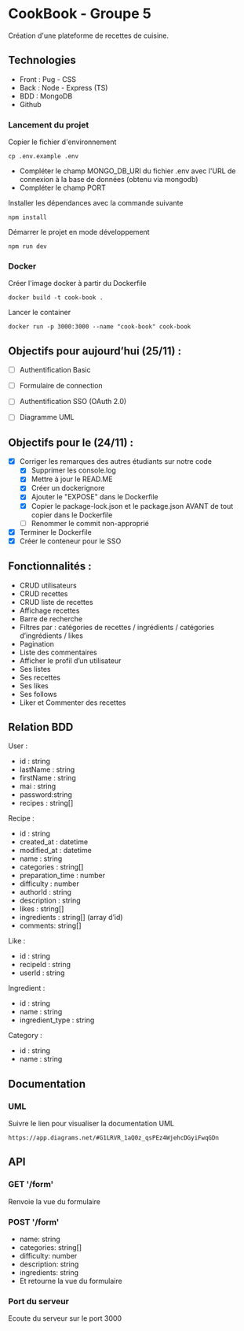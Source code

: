 # CookBook - Groupe 5

Création d'une plateforme de recettes de cuisine.

## Technologies

- Front : Pug - CSS
- Back : Node - Express (TS)
- BDD : MongoDB
- Github

### Lancement du projet

Copier le fichier d'environnement
```
cp .env.example .env
```
- Compléter le champ MONGO_DB_URI du fichier .env avec l'URL de connexion à la base de données (obtenu via mongodb)
- Compléter le champ PORT

Installer les dépendances avec la commande suivante
````
npm install
````

Démarrer le projet en mode développement
````
npm run dev
````


### Docker

Créer l'image docker à partir du Dockerfile
````
docker build -t cook-book .
````

Lancer le container
````
docker run -p 3000:3000 --name "cook-book" cook-book
````

## Objectifs pour aujourd’hui (25/11) :
- [ ] Authentification Basic
- [ ] Formulaire de connection
- [ ] Authentification SSO (OAuth 2.0)
- [ ] Diagramme UML


## Objectifs pour le (24/11) :
- [x] Corriger les remarques des autres étudiants sur notre code
  - [x] Supprimer les console.log
  - [x] Mettre à jour le READ.ME
  - [x] Créer un dockerignore
  - [x] Ajouter le "EXPOSE" dans le Dockerfile
  - [x] Copier le package-lock.json et le package.json AVANT de tout copier dans le Dockerfile
  - [ ] Renommer le commit non-approprié
- [x] Terminer le Dockerfile
- [x] Créer le conteneur pour le SSO 
## Fonctionnalités :
- CRUD utilisateurs
- CRUD recettes
- CRUD liste de recettes
- Affichage recettes
- Barre de recherche
- Filtres par : catégories de recettes / ingrédients / catégories d’ingrédients / likes
- Pagination
- Liste des commentaires
- Afficher le profil d’un utilisateur
- Ses listes
- Ses recettes
- Ses likes
- Ses follows
- Liker et Commenter des recettes

## Relation BDD

User :
- id : string
- lastName : string
- firstName : string
- mai : string
- password:string
- recipes : string[]

Recipe :
- id : string
- created_at : datetime
- modified_at : datetime
- name : string
- categories : string[]
- preparation_time : number
- difficulty : number
- authorId : string
- description : string
- likes : string[]
- ingredients : string[] (array d’id)
- comments: string[]


Like :
- id : string
- recipeId : string
- userId : string

Ingredient :
- id : string
- name : string
- ingredient_type : string

Category :
- id : string
- name : string

## Documentation

### UML

Suivre le lien pour visualiser la documentation UML

````
https://app.diagrams.net/#G1LRVR_1aQ0z_qsPEz4WjehcDGyiFwqGDn
````


## API

### GET '/form'
Renvoie la vue du formulaire


### POST '/form' 
- name: string
- categories: string[]
- difficulty: number
- description: string
- ingredients: string
- Et retourne la vue du formulaire

### Port du serveur
Ecoute du serveur sur le port 3000

